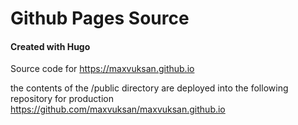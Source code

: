 # Github Pages Source 

#### Created with Hugo

Source code for 
https://maxvuksan.github.io

the contents of the /public directory are deployed into the following repository for production
https://github.com/maxvuksan/maxvuksan.github.io


